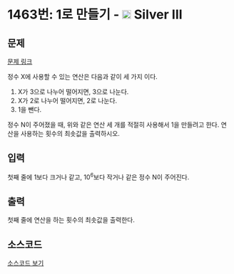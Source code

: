 # 1463번: 1로 만들기 - <img src="https://static.solved.ac/tier_small/8.svg" style="height:20px" /> Silver III

<!-- performance -->

<!-- 문제 제출 후 깃허브에 푸시를 했을 때 제출한 코드의 성능이 입력될 공간입니다.-->

<!-- end -->

## 문제

[문제 링크](https://boj.kr/1463)

<p>정수 X에 사용할 수 있는 연산은 다음과 같이 세 가지 이다.</p>

<ol>
<li>X가 3으로 나누어 떨어지면, 3으로 나눈다.</li>
<li>X가 2로 나누어 떨어지면, 2로 나눈다.</li>
<li>1을 뺀다.</li>
</ol>

<p>정수 N이 주어졌을 때, 위와 같은 연산 세 개를 적절히 사용해서 1을 만들려고 한다. 연산을 사용하는 횟수의 최솟값을 출력하시오.</p>

## 입력

<p>첫째 줄에 1보다 크거나 같고, 10<sup>6</sup>보다 작거나 같은 정수 N이 주어진다.</p>

## 출력

<p>첫째 줄에 연산을 하는 횟수의 최솟값을 출력한다.</p>

## 소스코드

[소스코드 보기](1로%20만들기.py)